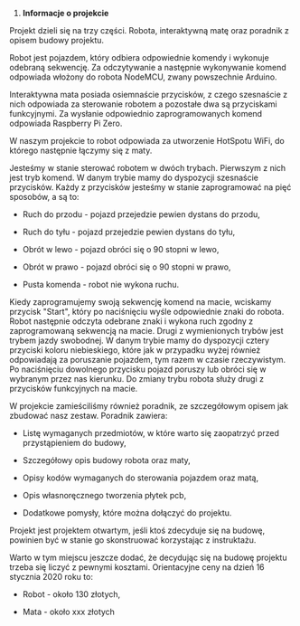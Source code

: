 1. **Informacje o projekcie**

Projekt dzieli się na trzy części. Robota, interaktywną matę oraz poradnik z opisem budowy projektu.

Robot jest pojazdem, który odbiera odpowiednie komendy i wykonuje odebraną sekwencję. Za odczytywanie a następnie wykonywanie komend odpowiada włożony do robota NodeMCU, zwany powszechnie Arduino. 

Interaktywna mata posiada osiemnaście przycisków, z czego szesnaście z nich odpowiada za sterowanie robotem a pozostałe dwa są przyciskami funkcyjnymi. Za wysłanie odpowiednio zaprogramowanych komend odpowiada Raspberry Pi Zero.

W naszym projekcie to robot odpowiada za utworzenie HotSpotu WiFi, do którego następnie łączymy się z maty. 

Jesteśmy w stanie sterować robotem w dwóch trybach. Pierwszym z nich jest tryb komend. W danym trybie mamy do dyspozycji szesnaście przycisków. Każdy z przycisków jesteśmy w stanie zaprogramować na pięć sposobów, a są to:

* Ruch do przodu - pojazd przejedzie pewien dystans do przodu,

* Ruch do tyłu - pojazd przejedzie pewien dystans do tyłu,

* Obrót w lewo - pojazd obróci się o 90 stopni w lewo,

* Obrót w prawo - pojazd obróci się o 90 stopni w prawo,

* Pusta komenda - robot nie wykona ruchu.

Kiedy zaprogramujemy swoją sekwencję komend na macie, wciskamy przycisk "Start", który po naciśnięciu wyśle odpowiednie znaki do robota. Robot następnie odczyta odebrane znaki i wykona ruch zgodny z zaprogramowaną sekwencją na macie. Drugi z wymienionych trybów jest trybem jazdy swobodnej. W danym trybie mamy do dyspozycji cztery przyciski koloru niebieskiego, które jak w przypadku wyżej również odpowiadają za poruszanie pojazdem, tym razem w czasie rzeczywistym. Po naciśnięciu dowolnego przycisku pojazd poruszy lub obróci się w wybranym przez nas kierunku. Do zmiany trybu robota służy drugi z przycisków funkcyjnych na macie.

W projekcie zamieściliśmy również poradnik, ze szczegółowym opisem jak zbudować nasz zestaw. Poradnik zawiera:

* Listę wymaganych przedmiotów, w które warto się zaopatrzyć przed przystąpieniem do budowy,

* Szczegółowy opis budowy robota oraz maty,

* Opisy kodów wymaganych do sterowania pojazdem oraz matą,

* Opis własnoręcznego tworzenia płytek pcb,

* Dodatkowe pomysły, które można dołączyć do projektu.

Projekt jest projektem otwartym, jeśli ktoś zdecyduje się na budowę, powinien być w stanie go skonstruować korzystając z instruktażu.

Warto w tym miejscu jeszcze dodać, że decydując się na budowę projektu trzeba się liczyć z pewnymi kosztami. Orientacyjne ceny na dzień 16 stycznia 2020 roku to:

* Robot - około 130 złotych,

* Mata - około xxx złotych

